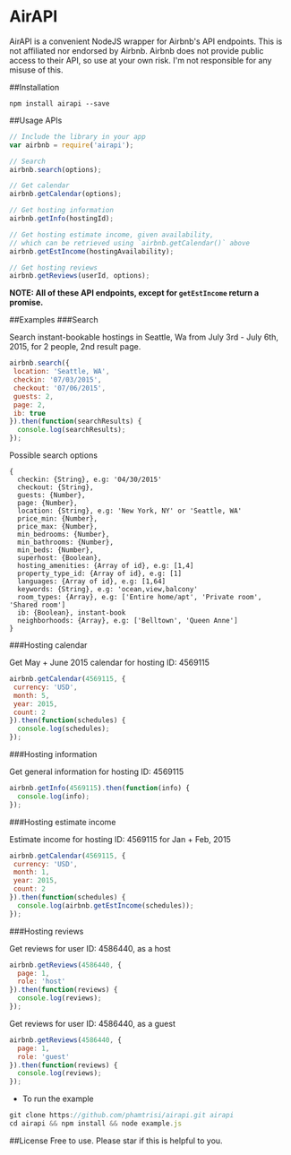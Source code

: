 AirAPI
==============

AirAPI is a convenient NodeJS wrapper for Airbnb's API endpoints.
This is not affiliated nor endorsed by Airbnb.
Airbnb does not provide public access to their API, so use at your own risk. 
I'm not responsible for any misuse of this.

##Installation
```
npm install airapi --save
```
##Usage
APIs
```javascript
// Include the library in your app
var airbnb = require('airapi');

// Search
airbnb.search(options);

// Get calendar
airbnb.getCalendar(options);

// Get hosting information
airbnb.getInfo(hostingId);

// Get hosting estimate income, given availability, 
// which can be retrieved using `airbnb.getCalendar()` above
airbnb.getEstIncome(hostingAvailability);

// Get hosting reviews
airbnb.getReviews(userId, options);
```

**NOTE: All of these API endpoints, except for `getEstIncome` return a promise.**

##Examples
###Search

Search instant-bookable hostings in Seattle, Wa from July 3rd - July 6th, 2015, for 2 people, 2nd result page.
```javascript
airbnb.search({
 location: 'Seattle, WA',
 checkin: '07/03/2015',
 checkout: '07/06/2015',
 guests: 2,
 page: 2,
 ib: true
}).then(function(searchResults) {
  console.log(searchResults);
});
```

Possible search options 
```
{
  checkin: {String}, e.g: '04/30/2015'
  checkout: {String},
  guests: {Number},
  page: {Number},
  location: {String}, e.g: 'New York, NY' or 'Seattle, WA'
  price_min: {Number},
  price_max: {Number},
  min_bedrooms: {Number},
  min_bathrooms: {Number},
  min_beds: {Number},
  superhost: {Boolean},
  hosting_amenities: {Array of id}, e.g: [1,4]
  property_type_id: {Array of id}, e.g: [1]
  languages: {Array of id}, e.g: [1,64]
  keywords: {String}, e.g: 'ocean,view,balcony'
  room_types: {Array}, e.g: ['Entire home/apt', 'Private room', 'Shared room']
  ib: {Boolean}, instant-book
  neighborhoods: {Array}, e.g: ['Belltown', 'Queen Anne']
}
```
###Hosting calendar

Get May + June 2015 calendar for hosting ID: 4569115
```javascript
airbnb.getCalendar(4569115, {
 currency: 'USD',
 month: 5,
 year: 2015,
 count: 2
}).then(function(schedules) {
  console.log(schedules);
});
```

###Hosting information

Get general information for hosting ID: 4569115
```javascript
airbnb.getInfo(4569115).then(function(info) {
  console.log(info);
});
```

###Hosting estimate income

Estimate income for hosting ID: 4569115 for Jan + Feb, 2015
```javascript
airbnb.getCalendar(4569115, {
 currency: 'USD',
 month: 1,
 year: 2015,
 count: 2
}).then(function(schedules) {
  console.log(airbnb.getEstIncome(schedules));
});
```

###Hosting reviews

Get reviews for user ID: 4586440, as a host
```javascript
airbnb.getReviews(4586440, {
  page: 1,
  role: 'host'
}).then(function(reviews) {
  console.log(reviews);
});
```

Get reviews for user ID: 4586440, as a guest
```javascript
airbnb.getReviews(4586440, {
  page: 1,
  role: 'guest'
}).then(function(reviews) {
  console.log(reviews);
});
```

- To run the example
```javascript
git clone https://github.com/phamtrisi/airapi.git airapi
cd airapi && npm install && node example.js
```

##License
Free to use. Please star if this is helpful to you.
